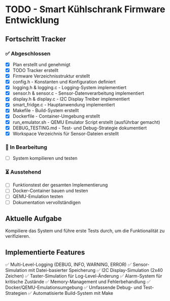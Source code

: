 # TODO - Smart Kühlschrank Firmware Entwicklung

## Fortschritt Tracker

### ✅ Abgeschlossen
- [x] Plan erstellt und genehmigt
- [x] TODO Tracker erstellt
- [x] Firmware Verzeichnisstruktur erstellt
- [x] config.h - Konstanten und Konfiguration definiert
- [x] logging.h & logging.c - Logging-System implementiert
- [x] sensor.h & sensor.c - Sensor-Datenverarbeitung implementiert
- [x] display.h & display.c - I2C Display Treiber implementiert
- [x] smart_fridge.c - Hauptanwendung implementiert
- [x] Makefile - Build-System erstellt
- [x] Dockerfile - Container-Umgebung erstellt
- [x] run_emulator.sh - QEMU Emulator Script erstellt (ausführbar gemacht)
- [x] DEBUG_TESTING.md - Test- und Debug-Strategie dokumentiert
- [x] Workspace Verzeichnis für Sensor-Dateien erstellt

### 🔄 In Bearbeitung
- [ ] System kompilieren und testen

### ⏳ Ausstehend
- [ ] Funktionstest der gesamten Implementierung
- [ ] Docker-Container bauen und testen
- [ ] QEMU-Emulation testen
- [ ] Dokumentation vervollständigen

## Aktuelle Aufgabe
Kompiliere das System und führe erste Tests durch, um die Funktionalität zu verifizieren.

## Implementierte Features
✅ Multi-Level-Logging (DEBUG, INFO, WARNING, ERROR)
✅ Sensor-Simulation mit Datei-basierter Speicherung
✅ I2C Display-Simulation (2x40 Zeichen)
✅ Taster-Simulation für Log-Level-Änderung
✅ Alarm-System für kritische Zustände
✅ Memory-Management und Fehlerbehandlung
✅ Docker/QEMU-Emulationsumgebung
✅ Umfassende Debug- und Test-Strategien
✅ Automatisierte Build-System mit Make
